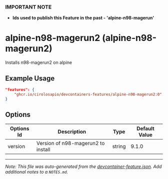 ### **IMPORTANT NOTE**
- **Ids used to publish this Feature in the past - 'alpine-n98-magerun'**

# alpine-n98-magerun2 (alpine-n98-magerun2)

Installs n98-magerun2 on alpine

## Example Usage

```json
"features": {
    "ghcr.io/cirolosapio/devcontainers-features/alpine-n98-magerun2:0": {}
}
```

## Options

| Options Id | Description | Type | Default Value |
|-----|-----|-----|-----|
| version | Version of n98-magerun2 to install | string | 9.1.0 |



---

_Note: This file was auto-generated from the [devcontainer-feature.json](https://github.com/cirolosapio/devcontainers-features/blob/main/src/alpine-n98-magerun2/devcontainer-feature.json).  Add additional notes to a `NOTES.md`._
